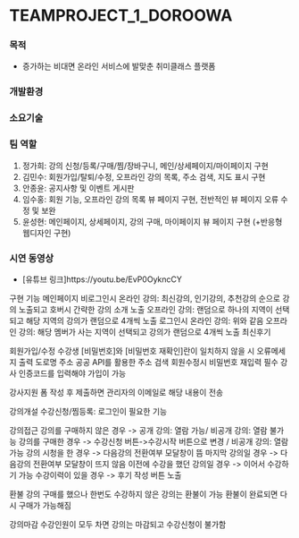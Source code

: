 # TEAMPROJECT_1_DOROOWA

  <h3>목적</h3>
<ul>
  <li>증가하는 비대면 온라인 서비스에 발맞춘 취미클래스 플랫폼</li>
</ul>



<h3>개발환경</h3>
<h3>소요기술</h3>




<h3>팀 역할</h3>
<ol>
  <li>정가희: 강의 신청/등록/구매/찜/장바구니, 메인/상세페이지/마이페이지 구현</li>
  <li>김민수: 회원가입/탈퇴/수정, 오프라인 강의 목록, 주소 검색, 지도 표시 구현</li>
  <li>안종윤: 공지사항 및 이벤트 게시판</li>
  <li>임수홍: 회원 기능, 오프라인 강의 목록 뷰 페이지 구현, 전반적인 뷰 페이지 오류 수정 및 보완</li>
  <li>윤성현: 메인페이지, 상세페이지, 강의 구매, 마이페이지 뷰 페이지 구현 (+반응형 웹디자인 구현)</li>
</ol>


<h3>시연 동영상</h3>
<ul>
  <li>[유튜브 링크]https://youtu.be/EvP0OykncCY</li>
</ul>



구현 기능
메인페이지
비로그인시
온라인 강의: 최신강의, 인기강의, 추천강의 순으로 강의 노출되고 호버시 간략한 강의 소개 노출
오프라인 강의: 랜덤으로 하나의 지역이 선택되고 해당 지역의 강의가 랜덤으로 4개씩 노출
로그인시
온라인 강의: 위와 같음
오프라인 강의: 해당 멤버가 사는 지역이 선택되고 강의가 랜덤으로 4개씩 노출
최신후기

회원가입/수정
수강생
[비밀번호]와 [비밀번호 재확인]란이 일치하지 않을 시 오류메세지 출력
도로명 주소 공공 API를 활용한 주소 검색
회원수정시 비밀번호 재입력 필수
강사
인증코드를 입력해야 가입이 가능

강사지원
폼 작성 후 제출하면 관리자의 이메일로 해당 내용이 전송

강의개설
수강신청/찜등록: 로그인이 필요한 기능

강의접근
강의를 구매하지 않은 경우 -> 공개 강의: 열람 가능/ 비공개 강의: 열람 불가능
강의를 구매한 경우 -> 수강신청 버튼->수강시작 버튼으로 변경 / 비공개 강의: 열람 가능
강의 시청을 한 경우 -> 다음강의 전환여부 모달창이 뜸
마지막 강의일 경우 -> 다음강의 전환여부 모달창이 뜨지 않음
이전에 수강을 했던 강의일 경우 -> 이어서 수강하기 가능
수강이력이 있을 경우 -> 후기 작성 버튼 노출

환불
강의 구매를 했으나 한번도 수강하지 않은 강의는 환불이 가능
환불이 완료되면 다시 구매가 가능해짐

강의마감
수강인원이 모두 차면 강의는 마감되고 수강신청이 불가함
